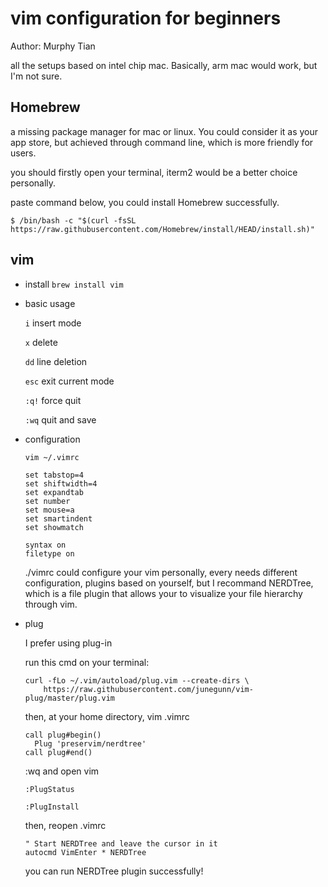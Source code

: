 # vim configuration for beginners

Author: Murphy Tian

all the setups based on intel chip mac. Basically, arm mac would work, but I'm not sure.

## Homebrew

a missing package manager for mac or linux. You could consider it as your app store, but achieved through command line, which is more friendly for users.

you should firstly open your terminal, iterm2 would be a better choice personally.

paste command below, you could install Homebrew successfully.

```shell
$ /bin/bash -c "$(curl -fsSL https://raw.githubusercontent.com/Homebrew/install/HEAD/install.sh)"
```

## vim

- install `brew install vim`

- basic usage

  `i` insert mode

  `x` delete

  `dd` line deletion

  `esc` exit current mode

  `:q!` force quit

  `:wq` quit and save  

- configuration

  `vim ~/.vimrc` 

  ```
  set tabstop=4
  set shiftwidth=4
  set expandtab
  set number
  set mouse=a
  set smartindent
  set showmatch
  
  syntax on
  filetype on
  ```

  ./vimrc could configure your vim personally, every needs different configuration, plugins based on yourself, but I recommand NERDTree, which is a file plugin that allows your to visualize your file hierarchy through vim.
  
- plug

  I prefer using plug-in

  run this cmd on your terminal:
  
  ```
  curl -fLo ~/.vim/autoload/plug.vim --create-dirs \
      https://raw.githubusercontent.com/junegunn/vim-plug/master/plug.vim
  ```
  
  then, at your home directory, vim .vimrc
  
  ```
  call plug#begin()
  	Plug 'preservim/nerdtree'
  call plug#end()
  ```
  
  :wq and open vim
  
  `:PlugStatus`
  
  `:PlugInstall`
  
  then, reopen .vimrc
  
  ```
  " Start NERDTree and leave the cursor in it
  autocmd VimEnter * NERDTree
  ```
  
  you can run NERDTree plugin successfully!
